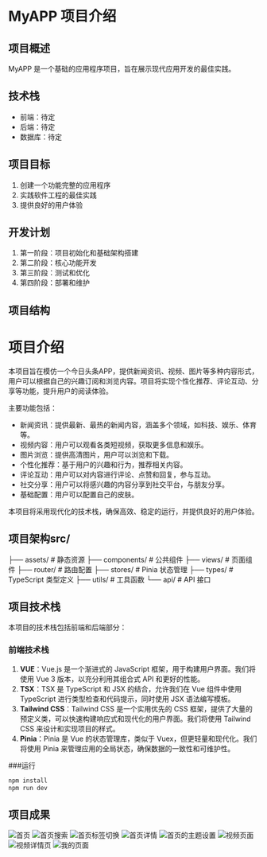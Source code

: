 # MyAPP 项目介绍

## 项目概述
MyAPP 是一个基础的应用程序项目，旨在展示现代应用开发的最佳实践。

## 技术栈
- 前端：待定
- 后端：待定
- 数据库：待定

## 项目目标
1. 创建一个功能完整的应用程序
2. 实践软件工程的最佳实践
3. 提供良好的用户体验

## 开发计划
1. 第一阶段：项目初始化和基础架构搭建
2. 第二阶段：核心功能开发
3. 第三阶段：测试和优化
4. 第四阶段：部署和维护

## 项目结构

# 项目介绍
本项目旨在模仿一个今日头条APP，提供新闻资讯、视频、图片等多种内容形式，用户可以根据自己的兴趣订阅和浏览内容。项目将实现个性化推荐、评论互动、分享等功能，提升用户的阅读体验。

主要功能包括：
- 新闻资讯：提供最新、最热的新闻内容，涵盖多个领域，如科技、娱乐、体育等。
- 视频内容：用户可以观看各类短视频，获取更多信息和娱乐。
- 图片浏览：提供高清图片，用户可以浏览和下载。
- 个性化推荐：基于用户的兴趣和行为，推荐相关内容。
- 评论互动：用户可以对内容进行评论、点赞和回复，参与互动。
- 社交分享：用户可以将感兴趣的内容分享到社交平台，与朋友分享。
- 基础配置：用户可以配置自己的皮肤。

本项目将采用现代化的技术栈，确保高效、稳定的运行，并提供良好的用户体验。

## 项目架构src/
  ├── assets/        # 静态资源
  ├── components/    # 公共组件
  ├── views/         # 页面组件
  ├── router/        # 路由配置
  ├── stores/        # Pinia 状态管理
  ├── types/         # TypeScript 类型定义
  ├── utils/         # 工具函数
  └── api/           # API 接口

## 项目技术栈
本项目的技术栈包括前端和后端部分：

### 前端技术栈
1. **VUE**：Vue.js 是一个渐进式的 JavaScript 框架，用于构建用户界面。我们将使用 Vue 3 版本，以充分利用其组合式 API 和更好的性能。
2. **TSX**：TSX 是 TypeScript 和 JSX 的结合，允许我们在 Vue 组件中使用 TypeScript 进行类型检查和代码提示，同时使用 JSX 语法编写模板。
3. **Tailwind CSS**：Tailwind CSS 是一个实用优先的 CSS 框架，提供了大量的预定义类，可以快速构建响应式和现代化的用户界面。我们将使用 Tailwind CSS 来设计和实现项目的样式。
4. **Pinia**：Pinia 是 Vue 的状态管理库，类似于 Vuex，但更轻量和现代化。我们将使用 Pinia 来管理应用的全局状态，确保数据的一致性和可维护性。


###运行
```bash
npm install
npm run dev
```


## 项目成果
![首页](首页.png)
![首页搜索](首页搜索.png)
![首页标签切换](首页标签切换.png)
![首页详情](首页详情.png)
![首页的主题设置](首页的主题设置.png)
![视频页面](视频页面.png)
![视频详情页](视频详情页.png)
![我的页面](我的页面.png)
